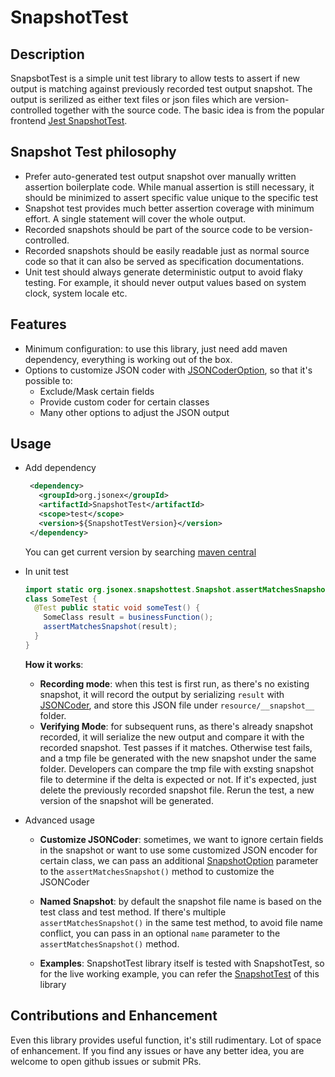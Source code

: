# SnapshotTest

## Description

SnapsbotTest is a simple unit test library to allow tests to assert if new output is matching against previously recorded test output snapshot. The output is serilized as either text files or json files which are version-controlled together with the source code. The basic idea is from the popular frontend [Jest SnapshotTest](https://jestjs.io/docs/en/snapshot-testing). 

## Snapshot Test philosophy

- Prefer auto-generated test output snapshot over manually written assertion boilerplate code. While manual assertion is still necessary, it should be minimized to assert specific value unique to the specific test
- Snapshot test provides much better assertion coverage with minimum effort. A single statement will cover the whole output. 
- Recorded snapshots should be part of the source code to be version-controlled. 
- Recorded snapshots should be easily readable just as normal source code so that it can also be served as specification documentations.
- Unit test should always generate deterministic output to avoid flaky testing. For example, it should never output values based on system clock, system locale etc.

## Features

- Minimum configuration: to use this library, just need add maven dependency, everything is working out of the box.
- Options to customize JSON coder with [JSONCoderOption](../JSONCoder/src/main/java/org/jsonex/jsoncoder/JSONCoderOption.java), so that it's possible to:
  - Exclude/Mask certain fields
  - Provide custom coder for certain classes
  - Many other options to adjust the JSON output

## Usage
- Add dependency
    ```xml
     <dependency>
       <groupId>org.jsonex</groupId>
       <artifactId>SnapshotTest</artifactId>
       <scope>test</scope>
       <version>${SnapshotTestVersion}</version>
     </dependency>
    ````
  You can get current version by searching [maven central](https://search.maven.org/search?q=g:org.jsonex)

- In unit test
  ```java
  import static org.jsonex.snapshottest.Snapshot.assertMatchesSnapshot;   
  class SomeTest {
    @Test public static void someTest() {
      SomeClass result = businessFunction();
      assertMatchesSnapshot(result);
    }
  }
  ```
  **How it works**:
    - __Recording mode__: when this test is first run, as there's no existing snapshot, it will record the output by serializing `result` with [JSONCoder](JSONCoder/src/main/java/org/jsonex/jsoncoder/JSONCoder.java), and store this JSON file under `resource/__snapshot__` folder.
    - __Verifying Mode__: for subsequent runs, as there's already snapshot recorded, it will serialize the new output and compare it with the recorded snapshot. Test passes if it matches. Otherwise test fails, and a tmp file be generated with the new snapshot under the same folder. Developers can compare the tmp file with exsting snapshot file to determine if the delta is expected or not. If it's expected, just delete the previously recorded snapshot file. Rerun the test, a new version of the snapshot will be generated.
    
- Advanced usage
  - **Customize JSONCoder**: sometimes, we want to ignore certain fields in the snapshot or want to use some customized JSON encoder for certain class, we can pass an additional [SnapshotOption](src/main/java/org/jsonex/snapshottest/SnapshotOption.java) parameter to the `assertMatchesSnapshot()` method to customize the JSONCoder

  - **Named Snapshot**: by default the snapshot file name is based on the test class and test method. If there's multiple `assertMatchesSnapshot()` in the same test method, to avoid file name conflict, you can pass in an optional `name` parameter to the `assertMatchesSnapshot()` method.
  - **Examples**: SnapshotTest library itself is tested with SnapshotTest, so for the live working example, you can refer the [SnapshotTest](src/test/java/org/jsonex/snapshottest/SnapshotTest.java) of this library
    
## Contributions and Enhancement

Even this library provides useful function, it's still rudimentary. Lot of space of enhancement. If you find any issues or have any better idea, you are welcome to open github issues or submit PRs.